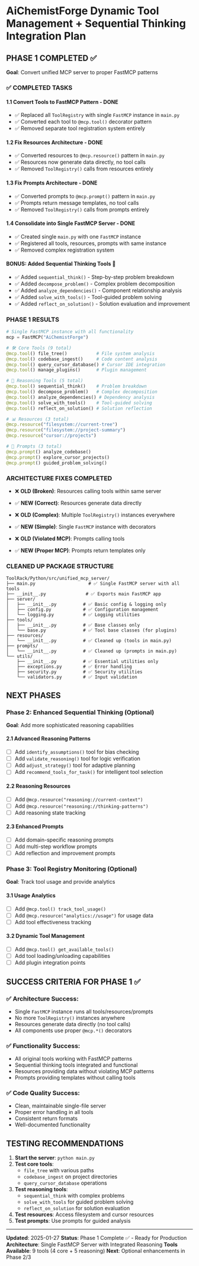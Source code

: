 # AiChemistForge Dynamic Tool Management + Sequential Thinking Integration Plan

## **PHASE 1 COMPLETED ✅**

**Goal**: Convert unified MCP server to proper FastMCP patterns

### **✅ COMPLETED TASKS**

#### 1.1 Convert Tools to FastMCP Pattern - **DONE**
- ✅ Replaced all `ToolRegistry` with single `FastMCP` instance in `main.py`
- ✅ Converted each tool to `@mcp.tool()` decorator pattern
- ✅ Removed separate tool registration system entirely

#### 1.2 Fix Resources Architecture - **DONE**
- ✅ Converted resources to `@mcp.resource()` pattern in `main.py`
- ✅ Resources now generate data directly, no tool calls
- ✅ Removed `ToolRegistry()` calls from resources entirely

#### 1.3 Fix Prompts Architecture - **DONE**
- ✅ Converted prompts to `@mcp.prompt()` pattern in `main.py`
- ✅ Prompts return message templates, no tool calls
- ✅ Removed `ToolRegistry()` calls from prompts entirely

#### 1.4 Consolidate into Single FastMCP Server - **DONE**
- ✅ Created single `main.py` with one `FastMCP` instance
- ✅ Registered all tools, resources, prompts with same instance
- ✅ Removed complex registration system

#### **BONUS: Added Sequential Thinking Tools** 🎯
- ✅ Added `sequential_think()` - Step-by-step problem breakdown
- ✅ Added `decompose_problem()` - Complex problem decomposition
- ✅ Added `analyze_dependencies()` - Component relationship analysis
- ✅ Added `solve_with_tools()` - Tool-guided problem solving
- ✅ Added `reflect_on_solution()` - Solution evaluation and improvement

### **PHASE 1 RESULTS**

```python
# Single FastMCP instance with all functionality
mcp = FastMCP("AiChemistForge")

# 🛠️ Core Tools (9 total)
@mcp.tool() file_tree()           # File system analysis
@mcp.tool() codebase_ingest()     # Code content analysis
@mcp.tool() query_cursor_database() # Cursor IDE integration
@mcp.tool() manage_plugins()      # Plugin management

# 🧠 Reasoning Tools (5 total)
@mcp.tool() sequential_think()    # Problem breakdown
@mcp.tool() decompose_problem()   # Complex decomposition
@mcp.tool() analyze_dependencies() # Dependency analysis
@mcp.tool() solve_with_tools()    # Tool-guided solving
@mcp.tool() reflect_on_solution() # Solution reflection

# 📊 Resources (3 total)
@mcp.resource("filesystem://current-tree")
@mcp.resource("filesystem://project-summary")
@mcp.resource("cursor://projects")

# 📝 Prompts (3 total)
@mcp.prompt() analyze_codebase()
@mcp.prompt() explore_cursor_projects()
@mcp.prompt() guided_problem_solving()
```

### **ARCHITECTURE FIXES COMPLETED**

- ❌ **OLD (Broken)**: Resources calling tools within same server
- ✅ **NEW (Correct)**: Resources generate data directly

- ❌ **OLD (Complex)**: Multiple `ToolRegistry()` instances everywhere
- ✅ **NEW (Simple)**: Single `FastMCP` instance with decorators

- ❌ **OLD (Violated MCP)**: Prompts calling tools
- ✅ **NEW (Proper MCP)**: Prompts return templates only

### **CLEANED UP PACKAGE STRUCTURE**

```
ToolRack/Python/src/unified_mcp_server/
├── main.py                    # ✅ Single FastMCP server with all tools
├── __init__.py               # ✅ Exports main FastMCP app
├── server/
│   ├── __init__.py          # ✅ Basic config & logging only
│   ├── config.py            # ✅ Configuration management
│   └── logging.py           # ✅ Logging utilities
├── tools/
│   ├── __init__.py          # ✅ Base classes only
│   └── base.py              # ✅ Tool base classes (for plugins)
├── resources/
│   └── __init__.py          # ✅ Cleaned up (tools in main.py)
├── prompts/
│   └── __init__.py          # ✅ Cleaned up (prompts in main.py)
└── utils/
    ├── __init__.py          # ✅ Essential utilities only
    ├── exceptions.py        # ✅ Error handling
    ├── security.py          # ✅ Security utilities
    └── validators.py        # ✅ Input validation
```

## **NEXT PHASES**

### Phase 2: Enhanced Sequential Thinking (Optional)
**Goal**: Add more sophisticated reasoning capabilities

#### 2.1 Advanced Reasoning Patterns
- [ ] Add `identify_assumptions()` tool for bias checking
- [ ] Add `validate_reasoning()` tool for logic verification
- [ ] Add `adjust_strategy()` tool for adaptive planning
- [ ] Add `recommend_tools_for_task()` for intelligent tool selection

#### 2.2 Reasoning Resources
- [ ] Add `@mcp.resource("reasoning://current-context")`
- [ ] Add `@mcp.resource("reasoning://thinking-patterns")`
- [ ] Add reasoning state tracking

#### 2.3 Enhanced Prompts
- [ ] Add domain-specific reasoning prompts
- [ ] Add multi-step workflow prompts
- [ ] Add reflection and improvement prompts

### Phase 3: Tool Registry Monitoring (Optional)
**Goal**: Track tool usage and provide analytics

#### 3.1 Usage Analytics
- [ ] Add `@mcp.tool() track_tool_usage()`
- [ ] Add `@mcp.resource("analytics://usage")` for usage data
- [ ] Add tool effectiveness tracking

#### 3.2 Dynamic Tool Management
- [ ] Add `@mcp.tool() get_available_tools()`
- [ ] Add tool loading/unloading capabilities
- [ ] Add plugin integration points

## **SUCCESS CRITERIA FOR PHASE 1** ✅

### ✅ **Architecture Success:**
- Single `FastMCP` instance runs all tools/resources/prompts
- No more `ToolRegistry()` instances anywhere
- Resources generate data directly (no tool calls)
- All components use proper `@mcp.*()` decorators

### ✅ **Functionality Success:**
- All original tools working with FastMCP patterns
- Sequential thinking tools integrated and functional
- Resources providing data without violating MCP patterns
- Prompts providing templates without calling tools

### ✅ **Code Quality Success:**
- Clean, maintainable single-file server
- Proper error handling in all tools
- Consistent return formats
- Well-documented functionality

## **TESTING RECOMMENDATIONS**

1. **Start the server**: `python main.py`
2. **Test core tools**:
   - `file_tree` with various paths
   - `codebase_ingest` on project directories
   - `query_cursor_database` operations
3. **Test reasoning tools**:
   - `sequential_think` with complex problems
   - `solve_with_tools` for guided problem solving
   - `reflect_on_solution` for solution evaluation
4. **Test resources**: Access filesystem and cursor resources
5. **Test prompts**: Use prompts for guided analysis

---
**Updated**: 2025-01-27
**Status**: Phase 1 Complete ✅ - Ready for Production
**Architecture**: Single FastMCP Server with Integrated Reasoning
**Tools Available**: 9 tools (4 core + 5 reasoning)
**Next**: Optional enhancements in Phase 2/3